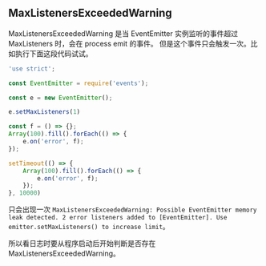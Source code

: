 ## MaxListenersExceededWarning

MaxListenersExceededWarning 是当 EventEmitter 实例监听的事件超过 MaxListeners 时，会在 process emit 的事件。
但是这个事件只会触发一次。比如执行下面这段代码试试。

```js
'use strict';

const EventEmitter = require('events');

const e = new EventEmitter();

e.setMaxListeners(1)

const f = () => {};
Array(100).fill().forEach(() => {
    e.on('error', f);
});

setTimeout(() => {
    Array(100).fill().forEach(() => {
        e.on('error', f);
    });
}, 10000)
```

只会出现一次 `MaxListenersExceededWarning: Possible EventEmitter memory leak detected. 2 error listeners added to [EventEmitter]. Use emitter.setMaxListeners() to increase limit`。

所以看日志时要从程序启动后开始判断是否存在 MaxListenersExceededWarning。
